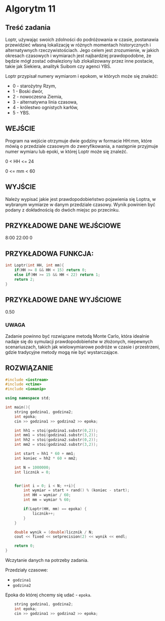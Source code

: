 # Algorytm 11

## Treść zadania


Loptr, używając swoich zdolności do podróżowania w czasie, postanawia przewidzieć własną lokalizację w różnych momentach historycznych i alternatywnych rzeczywistościach. Jego celem jest zrozumienie, w jakich okresach czasowych i wymiarach jest najbardziej prawdopodobne, że będzie mógł zostać odnaleziony lub zlokalizowany przez inne postacie, takie jak Siekiera, analityk Suibom czy agenci YBS.


Loptr przypisał numery wymiarom i epokom, w których może się znaleźć:
- 0 - starożytny Rzym,
- 1 - Boski dwór,
- 2 - nowoczesna Ziemia,
- 3 - alternatywna linia czasowa,
- 4 - królestwo ognistych karłów,
- 5 - YBS.


## WEJŚCIE


Program na wejście otrzymuje dwie godziny w formacie HH:mm, które mówią o przedziale czasowym do zweryfikowania, a następnie przyjmuje numer wymiaru lub epoki, w której Loptr może się znaleźć.


0 < HH <= 24


0 <= mm < 60

## WYJŚCIE


Należy wypisać jakie jest prawdopodobieństwo pojawienia się Loptra, w wybranym wymiarze w danym przedziale czasowy. Wynik powinien być podany z dokładnością do dwóch miejsc po przecinku.


## PRZYKŁADOWE DANE WEJŚCIOWE


8:00
22:00
0


## PRZYKŁADOWA FUNKCJA:
```cpp
int Loptr(int HH, int mm){
	if(HH >= 8 && HH < 15) return 0;
	else if(HH >= 15 && HH < 22) return 1;
	return 2;
}
```

## PRZYKŁADOWE DANE WYJŚCIOWE


0.50


### UWAGA


Zadanie powinno być rozwiązane metodą Monte Carlo, która idealnie nadaje się do symulacji prawdopodobieństw w złożonych, niepewnych scenariuszach, takich jak wielowymiarowe podróże w czasie i przestrzeni, gdzie tradycyjne metody mogą nie być wystarczające.


## ROZWIĄZANIE
```cpp
#include <iostream> 
#include <ctime>
#include <iomanip>

using namespace std;

int main(){
    string godzina1, godzina2;
    int epoka;
    cin >> godzina1 >> godzina2 >> epoka;

    int hh1 = stoi(godzina1.substr(0,2));
    int mm1 = stoi(godzina1.substr(3,2));
    int hh2 = stoi(godzina2.substr(0,2));
    int mm2 = stoi(godzina2.substr(3,2));

    int start = hh1 * 60 + mm1;
    int koniec = hh2 * 60 + mm2;

    int N = 1000000;
    int licznik = 0;


    for(int i = 0; i < N; ++i){
        int wymiar = start + rand() % (koniec - start);
        int HH = wymiar / 60;
        int mm = wymiar % 60;

        if(Loptr(HH, mm) == epoka) {
            licznik++;
        }
    }

    double wynik = (double)licznik / N;
    cout << fixed << setprecision(2) << wynik << endl;

    return 0;
}
```


Wczytanie danych na potrzeby zadania.


Przedziały czasowe:
- `godzina1`
- `godzina2`


Epoka do której chcemy się udać - `epoka`.
```java
    string godzina1, godzina2;
    int epoka;
    cin >> godzina1 >> godzina2 >> epoka;
```
